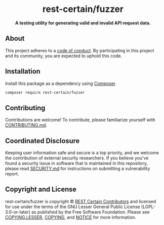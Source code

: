 <h1 align="center">rest-certain/fuzzer</h1>

<p align="center">
    <strong>A testing utility for generating valid and invalid API request data.</strong>
</p>

<!--
TODO: Make sure the following URLs are correct and working for your project.
      Then, remove these comments to display the badges, giving users a quick
      overview of your package.

<p align="center">
    <a href="https://github.com/rest-certain/fuzzer"><img src="https://img.shields.io/badge/source-rest--certain/fuzzer-blue.svg?style=flat-square" alt="Source Code"></a>
    <a href="https://packagist.org/packages/rest-certain/fuzzer"><img src="https://img.shields.io/packagist/v/rest-certain/fuzzer.svg?style=flat-square&label=release" alt="Download Package"></a>
    <a href="https://php.net"><img src="https://img.shields.io/packagist/php-v/rest-certain/fuzzer.svg?style=flat-square&colorB=%238892BF" alt="PHP Programming Language"></a>
    <a href="https://github.com/rest-certain/fuzzer/blob/main/LICENSE"><img src="https://img.shields.io/packagist/l/rest-certain/fuzzer.svg?style=flat-square&colorB=darkcyan" alt="Read License"></a>
    <a href="https://github.com/rest-certain/fuzzer/actions/workflows/continuous-integration.yml"><img src="https://img.shields.io/github/actions/workflow/status/rest-certain/fuzzer/continuous-integration.yml?branch=main&style=flat-square&logo=github" alt="Build Status"></a>
    <a href="https://codecov.io/gh/rest-certain/fuzzer"><img src="https://img.shields.io/codecov/c/gh/rest-certain/fuzzer?label=codecov&logo=codecov&style=flat-square" alt="Codecov Code Coverage"></a>
    <a href="https://shepherd.dev/github/rest-certain/fuzzer"><img src="https://img.shields.io/endpoint?style=flat-square&url=https%3A%2F%2Fshepherd.dev%2Fgithub%2Frest-certain%2Ffuzzer%2Fcoverage" alt="Psalm Type Coverage"></a>
</p>
-->


## About

<!--
TODO: Use this space to provide more details about your package. Try to be
      concise. This is the introduction to your package. Let others know what
      your package does and how it can help them build applications.
-->


This project adheres to a [code of conduct](CODE_OF_CONDUCT.md).
By participating in this project and its community, you are expected to
uphold this code.


## Installation

Install this package as a dependency using [Composer](https://getcomposer.org).

``` bash
composer require rest-certain/fuzzer
```

<!--
## Usage

Provide a brief description or short example of how to use this library.
If you need to provide more detailed examples, use the `docs/` directory
and provide a link here to the documentation.

``` php
use RestCertain\Fuzzer\Example;

$example = new Example();
echo $example->greet('fellow human');
```
-->


## Contributing

Contributions are welcome! To contribute, please familiarize yourself with
[CONTRIBUTING.md](CONTRIBUTING.md).

## Coordinated Disclosure

Keeping user information safe and secure is a top priority, and we welcome the
contribution of external security researchers. If you believe you've found a
security issue in software that is maintained in this repository, please read
[SECURITY.md](SECURITY.md) for instructions on submitting a vulnerability report.






## Copyright and License

rest-certain/fuzzer is copyright © [REST Certain Contributors](https://rest-certain.dev)
and licensed for use under the terms of the
GNU Lesser General Public License (LGPL-3.0-or-later) as published by the Free
Software Foundation. Please see [COPYING.LESSER](COPYING.LESSER),
[COPYING](COPYING), and [NOTICE](NOTICE) for more information.


